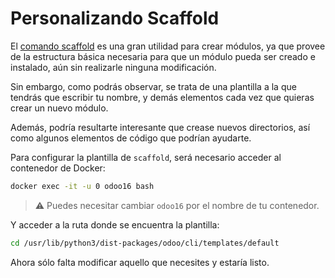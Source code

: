 # Personalizando Scaffold



El [comando scaffold](https://github.com/canarydev/SGE/blob/main/UT6/2.%20Comando%20Scaffold.md) es una gran utilidad para crear módulos, ya que provee de la estructura básica necesaria para que un módulo pueda ser creado e instalado, aún sin realizarle ninguna modificación.

Sin embargo, como podrás observar, se trata de una plantilla a la que tendrás que escribir tu nombre, y demás elementos cada vez que quieras crear un nuevo módulo.

Además, podría resultarte interesante que crease nuevos directorios, así como algunos elementos de código que podrían ayudarte.

Para configurar la plantilla de `scaffold`, será necesario acceder al contenedor de Docker:

```bash
docker exec -it -u 0 odoo16 bash
```
> ⚠️ Puedes necesitar cambiar `odoo16` por el nombre de tu contenedor.

Y acceder a la ruta donde se encuentra la plantilla:
```bash
cd /usr/lib/python3/dist-packages/odoo/cli/templates/default
```

Ahora sólo falta modificar aquello que necesites y estaría listo.
